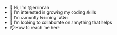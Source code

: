 - 👋 Hi, I’m @jerrinnah
- 👀 I’m interested in growing my coding skills
- 🌱 I’m currently learning futter
- 💞️ I’m looking to collaborate on annything that helps
- 📫 How to reach me here

<!---
jerrinnah/jerrinnah is a ✨ special ✨ repository because its `README.md` (this file) appears on your GitHub profile.
You can click the Preview link to take a look at your changes.
--->
